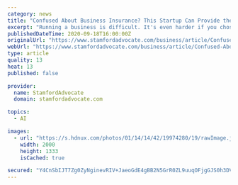 ```yaml
---
category: news
title: "Confused About Business Insurance? This Startup Can Provide the Info You Need In Minutes."
excerpt: "Running a business is difficult. It's even harder if you chose the wrong business insurance . The last thing you need is to spend untold hours searching for the insurance you need, only to find out you've left yourself vulnerable to lawsuits,"
publishedDateTime: 2020-09-18T16:00:00Z
originalUrl: "https://www.stamfordadvocate.com/business/article/Confused-About-Business-Insurance-This-Startup-15575561.php"
webUrl: "https://www.stamfordadvocate.com/business/article/Confused-About-Business-Insurance-This-Startup-15575561.php"
type: article
quality: 13
heat: 13
published: false

provider:
  name: StamfordAdvocate
  domain: stamfordadvocate.com

topics:
  - AI

images:
  - url: "https://s.hdnux.com/photos/01/14/14/42/19974280/19/rawImage.jpg"
    width: 2000
    height: 1333
    isCached: true

secured: "Y4CnSbIJT7Zg0ZyNginevRIV+JaeoGdE4gBB2N5GrR0ZL9uuqOFjgGJS0h3DVSLPV7tlGnoSBM2nAV1cQaqE96ux+0k9HfTy90E7e4I59tuth+X8eNi0wCqf1AK1w2FTUDYCKPfLzn/ebi3F9GDeLY+Hg7HdKBg9Oj03ACCwVYwbxfF7BN7/fn7BZI+mV7IUu/aJXZcEeF5ouKLXAzFf+/CQnVWhbb3s5D6b9X0NyRA3jAGeTZ78tyf1cCraB6bP5MxXFGm6tJPPGW0XjEuTVXn9RetBL7K8XFDR8Iovs4eHQkjmNXnv2dd2MnBIEXmW+5ta4SOEHQSJGQ5zOZactLfBEsvSNtXrqdSVz+WwFvc=;kBAqO2d5w6etEIL3qzGKxA=="
---
```


